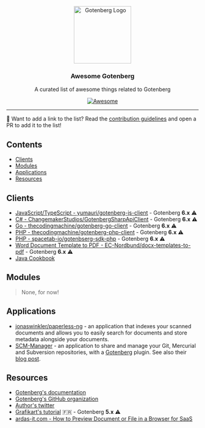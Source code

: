 <p align="center">
    <img src="https://user-images.githubusercontent.com/8983173/130364124-cb43809b-d7d5-4e19-a6c6-39547f016281.png" alt="Gotenberg Logo" width="150" height="150" />
<h3 align="center">Awesome Gotenberg</h3>
<p align="center">A curated list of awesome things related to Gotenberg</p>
<p align="center">
    <a href="https://github.com/sindresorhus/awesome">
        <img alt="Awesome" src="https://cdn.rawgit.com/sindresorhus/awesome/d7305f38d29fed78fa85652e3a63e154dd8e8829/media/badge.svg">
    </a>
</p>

---

👋 Want to add a link to the list? Read the [contribution guidelines](CONTRIBUTING.md) and open a PR to add it to the list! 

## Contents

* [Clients](#clients)
* [Modules](#modules)
* [Applications](#applications)
* [Resources](#resources)

## Clients

* [JavaScript/TypeScript - yumauri/gotenberg-js-client](https://github.com/yumauri/gotenberg-js-client) - Gotenberg **6.x** ⚠️
* [C# - ChangemakerStudios/GotenbergSharpApiClient](https://github.com/ChangemakerStudios/GotenbergSharpApiClient) - Gotenberg **6.x** ⚠️
* [Go - thecodingmachine/gotenberg-go-client](https://github.com/thecodingmachine/gotenberg-go-client) - Gotenberg **6.x** ⚠️
* [PHP - thecodingmachine/gotenberg-php-client](https://github.com/thecodingmachine/gotenberg-php-client) - Gotenberg **6.x** ⚠️
* [PHP - spacetab-io/gotenbserg-sdk-php](https://github.com/spacetab-io/gotenberg-sdk-php) - Gotenberg **6.x** ⚠️
* [Word Document Template to PDF - EC-Nordbund/docx-templates-to-pdf](https://github.com/EC-Nordbund/docx-templates-to-pdf) - Gotenberg **6.x** ⚠️
* [Java Cookbook](https://gist.github.com/rsoika/0cae2fa63a565ec4698bce13f243118d)

## Modules

> None, for now!

## Applications

* [jonaswinkler/paperless-ng](https://github.com/jonaswinkler/paperless-ng) - an application that indexes your scanned documents and allows you to easily search for documents and store metadata alongside your documents.
* [SCM-Manager](https://scm-manager.org/) - an application to share and manage your Git, Mercurial and Subversion repositories, with a [Gotenberg](https://scm-manager.org/plugins/scm-gotenberg-plugin/) plugin. See also their [blog post](https://scm-manager.org/blog/posts/2021-11-17-scm-manager-2-27-0/).

## Resources

* [Gotenberg's documentation](https://gotenberg.dev)
* [Gotenberg's GitHub organization](https://github.com/gotenberg)
* [Author's twitter](https://twitter.com/gulnap)
* [Grafikart's tutorial](https://grafikart.fr/tutoriels/gotenberg-php-pdf-1157) 🇫🇷 - Gotenberg **5.x** ⚠️
* [ardas-it.com - How to Preview Document or File in a Browser for SaaS](https://ardas-it.com/how-to-preview-document-or-file-in-a-browser-for-saas)
